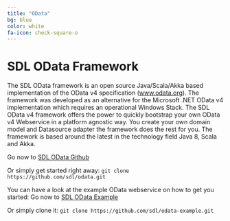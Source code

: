 ```yaml
---
title: "OData"
bg: blue
color: white
fa-icon: check-square-o
---
```


# SDL OData Framework

The SDL OData framework is an open source Java/Scala/Akka based implementation of the OData v4 specification (www.odata.org). The framework was developed as an alternative for the Microsoft .NET OData v4 implementation which requires an operational Windows Stack. The SDL OData v4 framework offers the power to quickly bootstrap your own OData v4 Webservice in a platform agnostic way. You create your own domain model and Datasource adapter the framework does the rest for you. The framework is based around the latest in the technology field Java 8, Scala and Akka.

Go now to [SDL OData Github](https://github.com/sdl/odata)


Or simply get started right away:
`git clone https://github.com/sdl/odata.git`

You can have a look at the example OData webservice on how to get you started:
Go now to [SDL OData Example](https://github.com/sdl/odata-example)

Or simply clone it:
`git clone https://github.com/sdl/odata-example.git`